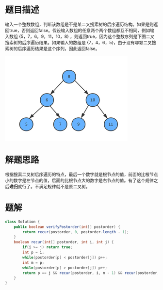 # 题目描述

输入一个整数数组，判断该数组是不是某二叉搜索树的后序遍历结构。如果是则返回true，否则返回false。假设输入数组的任意两个两个数组都互不相同，例如输入数组 {5，7，6，9，11，10，8} ，则返回true，因为这个整数序列是下图二叉搜索树的后序遍历结果。如果输入的数组是 {7，4，6，5}，由于没有哪颗二叉搜索树的后序遍历结果是这个序列，因此返回false。

![offer33.png](assets/offer33.png)

# 解题思路

根据搜索二叉树后序遍历的特点，最后一个数字就是根节点的值，前面的比根节点小的数字是左节点的值，后面的比根节点大的数字是右节点的值。有了这个规律之后**递归**就行了。不满足规律就不是原二叉树。

# 题解

```java
class Solution {
    public boolean verifyPostorder(int[] postorder) {
        return recur(postorder, 0, postorder.length - 1);
    }
    boolean recur(int[] postorder, int i, int j) {
        if(i >= j) return true;
        int p = i;
        while(postorder[p] < postorder[j]) p++;
        int m = p;
        while(postorder[p] > postorder[j]) p++;
        return p == j && recur(postorder, i, m - 1) && recur(postorder, m, j - 1);
    }
}

```
